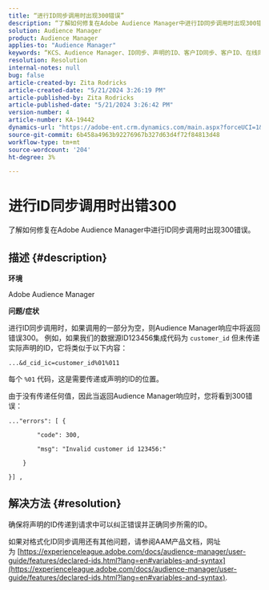 ```yaml
---
title: “进行ID同步调用时出现300错误”
description: “了解如何修复在Adobe Audience Manager中进行ID同步调用时出现300错误。”
solution: Audience Manager
product: Audience Manager
applies-to: "Audience Manager"
keywords: “KCS、Audience Manager、ID同步、声明的ID、客户ID同步、客户ID、在线同步”
resolution: Resolution
internal-notes: null
bug: false
article-created-by: Zita Rodricks
article-created-date: "5/21/2024 3:26:19 PM"
article-published-by: Zita Rodricks
article-published-date: "5/21/2024 3:26:42 PM"
version-number: 4
article-number: KA-19442
dynamics-url: "https://adobe-ent.crm.dynamics.com/main.aspx?forceUCI=1&pagetype=entityrecord&etn=knowledgearticle&id=3bb95b73-8617-ef11-9f89-6045bd06eea5"
source-git-commit: 6b458a4963b92276967b327d63d4f72f84813d48
workflow-type: tm+mt
source-wordcount: '204'
ht-degree: 3%

---
```


# 进行ID同步调用时出错300


了解如何修复在Adobe Audience Manager中进行ID同步调用时出现300错误。

## 描述 {#description}


<b>环境</b>

Adobe Audience Manager

<b>问题/症状</b>

进行ID同步调用时，如果调用的一部分为空，则Audience Manager响应中将返回错误300。 例如，如果我们的数据源ID123456集成代码为 `customer_id` 但未传递实际声明的ID，它将类似于以下内容：

`...&d_cid_ic=customer_id%01%011`

每个 `%01` 代码，这是需要传递或声明的ID的位置。

由于没有传递任何值，因此当返回Audience Manager响应时，您将看到300错误：




```
..."errors": [ {

        "code": 300,

        "msg": "Invalid customer id 123456:"

    }

}] ,
```





## 解决方法 {#resolution}


确保将声明的ID传递到请求中可以纠正错误并正确同步所需的ID。

如果对格式化ID同步调用还有其他问题，请参阅AAM产品文档，网址为 [https://experienceleague.adobe.com/docs/audience-manager/user-guide/features/declared-ids.html?lang=en#variables-and-syntax](https://experienceleague.adobe.com/docs/audience-manager/user-guide/features/declared-ids.html?lang=en#variables-and-syntax).
